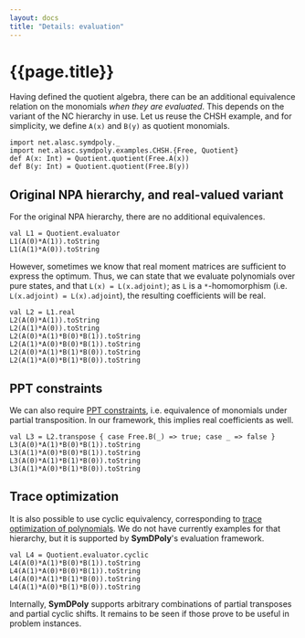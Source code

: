 ```yaml
---
layout: docs
title: "Details: evaluation"
---
```


# {{page.title}}

Having defined the quotient algebra, there can be an additional equivalence relation on the monomials *when they are evaluated*. This depends on the variant of the NC hierarchy in use. Let us reuse the CHSH example, and for simplicity, we define `A(x)` and `B(y)` as quotient monomials.

```tut:silent
import net.alasc.symdpoly._
import net.alasc.symdpoly.examples.CHSH.{Free, Quotient}
def A(x: Int) = Quotient.quotient(Free.A(x))
def B(y: Int) = Quotient.quotient(Free.B(y))
```

## Original NPA hierarchy, and real-valued variant

For the original NPA hierarchy, there are no additional equivalences.
```tut
val L1 = Quotient.evaluator
L1(A(0)*A(1)).toString
L1(A(1)*A(0)).toString
```
However, sometimes we know that real moment matrices are sufficient to express the optimum. Thus, we can state that we evaluate polynomials over pure states, and that `L(x) = L(x.adjoint)`; as `L` is a `*`-homomorphism (i.e. `L(x.adjoint) = L(x).adjoint`), the resulting coefficients will be real.
```tut
val L2 = L1.real
L2(A(0)*A(1)).toString
L2(A(1)*A(0)).toString
L2(A(0)*A(1)*B(0)*B(1)).toString
L2(A(1)*A(0)*B(0)*B(1)).toString
L2(A(0)*A(1)*B(1)*B(0)).toString
L2(A(1)*A(0)*B(1)*B(0)).toString
```

## PPT constraints

We can also require [PPT constraints](https://arxiv.org/abs/1302.1336), i.e. equivalence of monomials under partial transposition. In our framework, this implies real coefficients as well.
	
```tut
val L3 = L2.transpose { case Free.B(_) => true; case _ => false }
L3(A(0)*A(1)*B(0)*B(1)).toString
L3(A(1)*A(0)*B(0)*B(1)).toString
L3(A(0)*A(1)*B(1)*B(0)).toString
L3(A(1)*A(0)*B(1)*B(0)).toString
```

## Trace optimization

It is also possible to use cyclic equivalency, corresponding to [trace optimization of polynomials](https://www.springer.com/gp/book/9783319333366). We do not have currently examples for that hierarchy, but it is supported by **SymDPoly**'s evaluation framework.

```tut
val L4 = Quotient.evaluator.cyclic
L4(A(0)*A(1)*B(0)*B(1)).toString
L4(A(1)*A(0)*B(0)*B(1)).toString
L4(A(0)*A(1)*B(1)*B(0)).toString
L4(A(1)*A(0)*B(1)*B(0)).toString
```

Internally, **SymDPoly** supports arbitrary combinations of partial transposes and partial cyclic shifts. It remains to be seen if those prove to be useful in problem instances.
